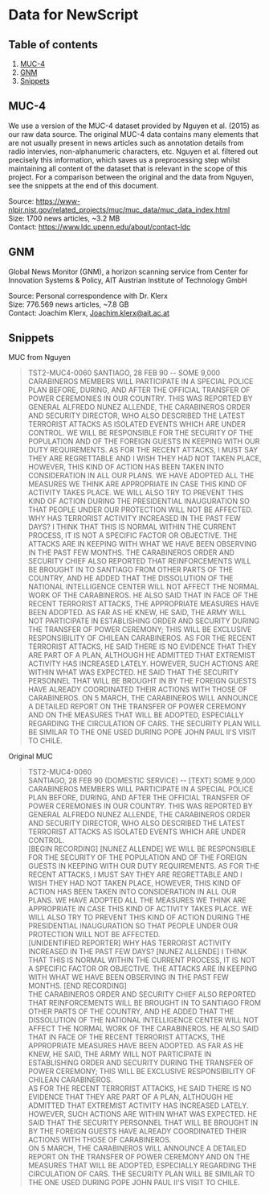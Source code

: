 # Data for NewScript

## Table of contents
1. [MUC-4](MUC-4)
2. [GNM](GNM)
3. [Snippets](Snippets)

## MUC-4
We use a version of the MUC-4 dataset provided by Nguyen et al. (2015) as our raw data source. The original MUC-4 data contains many elements that are not usually present in news articles such as annotation details from radio intervies, non-alphanumeric characters, etc. Nguyen et al. filtered out precisely this information, which saves us a preprocessing step whilst maintaining all content of the dataset that is relevant in the scope of this project.
For a comparison between the original and the data from Nguyen, see the snippets at the end of this document.  

Source: https://www-nlpir.nist.gov/related_projects/muc/muc_data/muc_data_index.html  
Size: 1700 news articles, ~3.2 MB  
Contact: https://www.ldc.upenn.edu/about/contact-ldc  

## GNM
Global News Monitor (GNM), a horizon scanning service from Center for Innovation Systems & Policy, AIT Austrian Institute of Technology GmbH

Source: Personal correspondence with Dr. Klerx  
Size: 776.569 news articles, ~7.8 GB  
Contact: Joachim Klerx, Joachim.klerx@ait.ac.at  

## Snippets
MUC from Nguyen

>TST2-MUC4-0060	SANTIAGO, 28 FEB 90 -- SOME 9,000 CARABINEROS MEMBERS WILL PARTICIPATE IN A SPECIAL POLICE PLAN BEFORE, DURING, AND AFTER THE OFFICIAL TRANSFER OF POWER CEREMONIES IN OUR COUNTRY. THIS WAS REPORTED BY GENERAL ALFREDO NUNEZ ALLENDE, THE CARABINEROS ORDER AND SECURITY DIRECTOR, WHO ALSO DESCRIBED THE LATEST TERRORIST ATTACKS AS ISOLATED EVENTS WHICH ARE UNDER CONTROL. WE WILL BE RESPONSIBLE FOR THE SECURITY OF THE POPULATION AND OF THE FOREIGN GUESTS IN KEEPING WITH OUR DUTY REQUIREMENTS. AS FOR THE RECENT ATTACKS, I MUST SAY THEY ARE REGRETTABLE AND I WISH THEY HAD NOT TAKEN PLACE, HOWEVER, THIS KIND OF ACTION HAS BEEN TAKEN INTO CONSIDERATION IN ALL OUR PLANS. WE HAVE ADOPTED ALL THE MEASURES WE THINK ARE APPROPRIATE IN CASE THIS KIND OF ACTIVITY TAKES PLACE. WE WILL ALSO TRY TO PREVENT THIS KIND OF ACTION DURING THE PRESIDENTIAL INAUGURATION SO THAT PEOPLE UNDER OUR PROTECTION WILL NOT BE AFFECTED. WHY HAS TERRORIST ACTIVITY INCREASED IN THE PAST FEW DAYS? I THINK THAT THIS IS NORMAL WITHIN THE CURRENT PROCESS, IT IS NOT A SPECIFIC FACTOR OR OBJECTIVE. THE ATTACKS ARE IN KEEPING WITH WHAT WE HAVE BEEN OBSERVING IN THE PAST FEW MONTHS. THE CARABINEROS ORDER AND SECURITY CHIEF ALSO REPORTED THAT REINFORCEMENTS WILL BE BROUGHT IN TO SANTIAGO FROM OTHER PARTS OF THE COUNTRY, AND HE ADDED THAT THE DISSOLUTION OF THE NATIONAL INTELLIGENCE CENTER WILL NOT AFFECT THE NORMAL WORK OF THE CARABINEROS. HE ALSO SAID THAT IN FACE OF THE RECENT TERRORIST ATTACKS, THE APPROPRIATE MEASURES HAVE BEEN ADOPTED. AS FAR AS HE KNEW, HE SAID, THE ARMY WILL NOT PARTICIPATE IN ESTABLISHING ORDER AND SECURITY DURING THE TRANSFER OF POWER CEREMONY; THIS WILL BE EXCLUSIVE RESPONSIBILITY OF CHILEAN CARABINEROS. AS FOR THE RECENT TERRORIST ATTACKS, HE SAID THERE IS NO EVIDENCE THAT THEY ARE PART OF A PLAN, ALTHOUGH HE ADMITTED THAT EXTREMIST ACTIVITY HAS INCREASED LATELY. HOWEVER, SUCH ACTIONS ARE WITHIN WHAT WAS EXPECTED. HE SAID THAT THE SECURITY PERSONNEL THAT WILL BE BROUGHT IN BY THE FOREIGN GUESTS HAVE ALREADY COORDINATED THEIR ACTIONS WITH THOSE OF CARABINEROS. ON 5 MARCH, THE CARABINEROS WILL ANNOUNCE A DETAILED REPORT ON THE TRANSFER OF POWER CEREMONY AND ON THE MEASURES THAT WILL BE ADOPTED, ESPECIALLY REGARDING THE CIRCULATION OF CARS. THE SECURITY PLAN WILL BE SIMILAR TO THE ONE USED DURING POPE JOHN PAUL II'S VISIT TO CHILE.

Original MUC

>TST2-MUC4-0060  
>SANTIAGO, 28 FEB 90 (DOMESTIC SERVICE) -- [TEXT] SOME 9,000 CARABINEROS MEMBERS WILL PARTICIPATE IN A SPECIAL POLICE PLAN BEFORE, DURING, AND AFTER THE OFFICIAL TRANSFER OF POWER CEREMONIES IN OUR COUNTRY.  THIS WAS REPORTED BY GENERAL ALFREDO NUNEZ ALLENDE, THE CARABINEROS ORDER AND SECURITY DIRECTOR, WHO ALSO DESCRIBED THE LATEST TERRORIST ATTACKS AS ISOLATED EVENTS WHICH ARE UNDER CONTROL.  
>   [BEGIN RECORDING] [NUNEZ ALLENDE] WE WILL BE RESPONSIBLE FOR THE SECURITY OF THE POPULATION AND OF THE FOREIGN GUESTS IN KEEPING WITH OUR DUTY REQUIREMENTS.  AS FOR THE RECENT ATTACKS, I MUST SAY THEY ARE REGRETTABLE AND I WISH THEY HAD NOT TAKEN PLACE, HOWEVER, THIS KIND OF ACTION HAS BEEN TAKEN INTO CONSIDERATION IN ALL OUR PLANS.  WE HAVE ADOPTED ALL THE MEASURES WE THINK ARE APPROPRIATE IN CASE THIS KIND OF ACTIVITY TAKES PLACE.  WE WILL ALSO TRY TO PREVENT THIS KIND OF ACTION DURING THE PRESIDENTIAL INAUGURATION SO THAT PEOPLE UNDER OUR PROTECTION WILL NOT BE AFFECTED.  
>   [UNIDENTIFIED REPORTER] WHY HAS TERRORIST ACTIVITY INCREASED IN THE PAST FEW DAYS?
>   [NUNEZ ALLENDE] I THINK THAT THIS IS NORMAL WITHIN THE CURRENT PROCESS, IT IS NOT A SPECIFIC FACTOR OR OBJECTIVE.  THE ATTACKS ARE IN KEEPING WITH WHAT WE HAVE BEEN OBSERVING IN THE PAST FEW MONTHS.  [END RECORDING]  
>   THE CARABINEROS ORDER AND SECURITY CHIEF ALSO REPORTED THAT REINFORCEMENTS WILL BE BROUGHT IN TO SANTIAGO FROM OTHER PARTS OF THE COUNTRY, AND HE ADDED THAT THE DISSOLUTION OF THE NATIONAL INTELLIGENCE CENTER WILL NOT AFFECT THE NORMAL WORK OF THE CARABINEROS.  HE ALSO SAID THAT IN FACE OF THE RECENT TERRORIST  ATTACKS, THE APPROPRIATE MEASURES HAVE BEEN ADOPTED.  AS FAR AS HE KNEW, HE SAID, THE ARMY WILL NOT PARTICIPATE IN ESTABLISHING ORDER AND SECURITY DURING THE TRANSFER OF POWER CEREMONY; THIS WILL BE EXCLUSIVE RESPONSIBILITY OF CHILEAN CARABINEROS.  
>   AS FOR THE RECENT TERRORIST ATTACKS, HE SAID THERE IS NO EVIDENCE THAT THEY ARE PART OF A PLAN, ALTHOUGH HE ADMITTED THAT EXTREMIST ACTIVITY HAS INCREASED LATELY.  HOWEVER, SUCH ACTIONS ARE WITHIN WHAT WAS EXPECTED.  HE SAID THAT THE SECURITY PERSONNEL THAT WILL BE BROUGHT IN BY THE FOREIGN GUESTS HAVE ALREADY COORDINATED THEIR ACTIONS WITH THOSE OF CARABINEROS.  
>   ON 5 MARCH, THE CARABINEROS WILL ANNOUNCE A DETAILED REPORT ON THE TRANSFER OF POWER CEREMONY AND ON THE MEASURES THAT WILL BE ADOPTED, ESPECIALLY REGARDING THE CIRCULATION OF CARS.  THE SECURITY PLAN WILL BE SIMILAR TO THE ONE USED DURING POPE JOHN PAUL II'S VISIT TO CHILE.  
